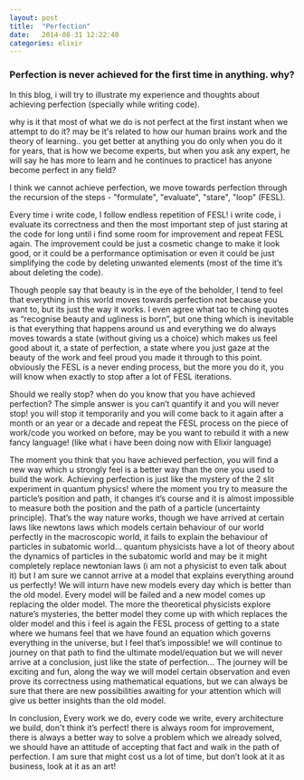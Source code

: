 ```yaml
---
layout: post
title:  "Perfection"
date:   2014-08-31 12:22:40
categories: elixir
---
```


<h3> Perfection is never achieved for the first time in anything. why? </h3>
In this blog, i will try to illustrate my experience and thoughts about achieving perfection (specially while writing code).

why is it that most of what we do is not perfect at the first instant when we attempt to do it?
may be it's related to how our human brains work and the theory of learning.. you get better at anything you do only when you do it for years, that is how we become experts, but when you ask any expert, he will say he has more to learn and he continues to practice! has anyone become perfect in any field?

I think we cannot achieve perfection, we move towards perfection through the recursion of the steps - "formulate", "evaluate", "stare", "loop" (FESL).

Every time i write code, I follow endless repetition of FESL! i write code, i evaluate its correctness and then the most important step of just staring at the code for long until i find some room for improvement and repeat FESL again.
The improvement could be just a cosmetic change to make it look good, or it could be a performance optimisation or even it could be just simplifying the code by deleting unwanted elements (most of the time it’s about deleting the code).

Though people say that beauty is in the eye of the beholder, I tend to feel that everything in this world moves towards perfection not because you want to, but its just the way it works. I even agree what tao te ching quotes as “recognise beauty and ugliness is born”, but one thing which is inevitable is that everything that happens around us and everything we do always moves towards a state (without giving us a choice) which makes us feel good about it, a state of perfection, a state where you just gaze at the beauty of the work and feel proud you made it through to this point. obviously the FESL is a never ending process, but the more you do it, you will know when exactly to stop after a lot of FESL iterations.

Should we really stop? when do you know that you have achieved perfection?
The simple answer is you can’t quantify it and you will never stop! you will stop it temporarily and you will come back to it again after a month or an year or a decade and repeat the FESL process on the piece of work/code you worked on before, may be you want to rebuild it with a new fancy language! (like what i have been doing now with Elixir language)

The moment you think that you have achieved perfection, you will find a new way which u strongly feel is a better way than the one you used to build the work.
Achieving perfection is just like the mystery of the 2 slit experiment in quantum physics! where the moment you try to measure the particle’s position and path, it changes it’s course and it is almost impossible to measure both the position and the path of a particle (uncertainty principle).
That’s the way nature works, though we have arrived at certain laws like newtons laws which models certain behaviour of our world perfectly in the macroscopic world, it fails to explain the behaviour of particles in subatomic world... quantum physicists have a lot of theory about the dynamics of particles in the subatomic world and may be it might completely replace newtonian laws (i am not a physicist to even talk about it) but I am sure we cannot arrive at a model that explains everything around us perfectly! We will inturn have new models every day which is better than the old model. Every model will be failed and a new model comes up replacing the older model. The more the theoretical physicists explore nature’s mysteries, the better model they come up with which replaces the older model and this i feel is again the FESL process of getting to a state where we humans feel that we have found an equation which governs everything in the universe, but I feel that’s impossible! we will continue to journey on that path to find the ultimate model/equation but we will never arrive at a conclusion, just like the state of perfection… The journey will be exciting and fun, along the way we will model certain observation and even prove its correctness using mathematical equations, but we can always be sure that there are new possibilities awaiting for your attention which will give us better insights than the old model.

In conclusion, Every work we do, every code we write, every architecture we build, don't think it’s perfect! there is always room for improvement, there is always a better way to solve a problem which we already solved, we should have an attitude of accepting that fact and walk in the path of perfection. I am sure that might cost us a lot of time, but don’t look at it as business, look at it as an art!
